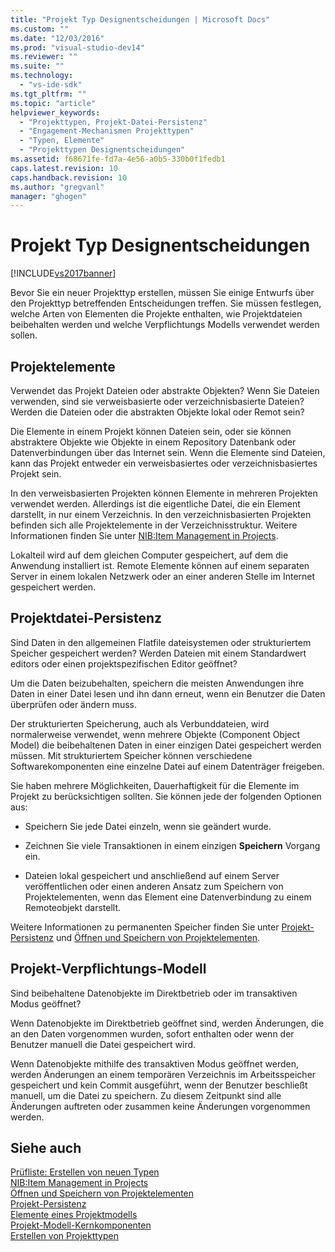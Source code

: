 ```yaml
---
title: "Projekt Typ Designentscheidungen | Microsoft Docs"
ms.custom: ""
ms.date: "12/03/2016"
ms.prod: "visual-studio-dev14"
ms.reviewer: ""
ms.suite: ""
ms.technology: 
  - "vs-ide-sdk"
ms.tgt_pltfrm: ""
ms.topic: "article"
helpviewer_keywords: 
  - "Projekttypen, Projekt-Datei-Persistenz"
  - "Engagement-Mechanismen Projekttypen"
  - "Typen, Elemente"
  - "Projekttypen Designentscheidungen"
ms.assetid: f68671fe-fd7a-4e56-a0b5-330b0f1fedb1
caps.latest.revision: 10
caps.handback.revision: 10
ms.author: "gregvanl"
manager: "ghogen"
---
```

# Projekt Typ Designentscheidungen
[!INCLUDE[vs2017banner](../../code-quality/includes/vs2017banner.md)]

Bevor Sie ein neuer Projekttyp erstellen, müssen Sie einige Entwurfs über den Projekttyp betreffenden Entscheidungen treffen.  Sie müssen festlegen, welche Arten von Elementen die Projekte enthalten, wie Projektdateien beibehalten werden und welche Verpflichtungs Modells verwendet werden sollen.  
  
## Projektelemente  
 Verwendet das Projekt Dateien oder abstrakte Objekten?  Wenn Sie Dateien verwenden, sind sie verweisbasierte oder verzeichnisbasierte Dateien?  Werden die Dateien oder die abstrakten Objekte lokal oder Remot sein?  
  
 Die Elemente in einem Projekt können Dateien sein, oder sie können abstraktere Objekte wie Objekte in einem Repository Datenbank oder Datenverbindungen über das Internet sein.  Wenn die Elemente sind Dateien, kann das Projekt entweder ein verweisbasiertes oder verzeichnisbasiertes Projekt sein.  
  
 In den verweisbasierten Projekten können Elemente in mehreren Projekten verwendet werden.  Allerdings ist die eigentliche Datei, die ein Element darstellt, in nur einem Verzeichnis.  In den verzeichnisbasierten Projekten befinden sich alle Projektelemente in der Verzeichnisstruktur.  Weitere Informationen finden Sie unter [NIB:Item Management in Projects](http://msdn.microsoft.com/de-de/762e606b-7f44-4b66-97a1-e30a703654a0).  
  
 Lokalteil wird auf dem gleichen Computer gespeichert, auf dem die Anwendung installiert ist.  Remote Elemente können auf einem separaten Server in einem lokalen Netzwerk oder an einer anderen Stelle im Internet gespeichert werden.  
  
## Projektdatei\-Persistenz  
 Sind Daten in den allgemeinen Flatfile dateisystemen oder strukturiertem Speicher gespeichert werden?  Werden Dateien mit einem Standardwert editors oder einen projektspezifischen Editor geöffnet?  
  
 Um die Daten beizubehalten, speichern die meisten Anwendungen ihre Daten in einer Datei lesen und ihn dann erneut, wenn ein Benutzer die Daten überprüfen oder ändern muss.  
  
 Der strukturierten Speicherung, auch als Verbunddateien, wird normalerweise verwendet, wenn mehrere Objekte \(Component Object Model\) die beibehaltenen Daten in einer einzigen Datei gespeichert werden müssen.  Mit strukturiertem Speicher können verschiedene Softwarekomponenten eine einzelne Datei auf einem Datenträger freigeben.  
  
 Sie haben mehrere Möglichkeiten, Dauerhaftigkeit für die Elemente im Projekt zu berücksichtigen sollten.  Sie können jede der folgenden Optionen aus:  
  
-   Speichern Sie jede Datei einzeln, wenn sie geändert wurde.  
  
-   Zeichnen Sie viele Transaktionen in einem einzigen **Speichern** Vorgang ein.  
  
-   Dateien lokal gespeichert und anschließend auf einem Server veröffentlichen oder einen anderen Ansatz zum Speichern von Projektelementen, wenn das Element eine Datenverbindung zu einem Remoteobjekt darstellt.  
  
 Weitere Informationen zu permanenten Speicher finden Sie unter [Projekt\-Persistenz](../../extensibility/internals/project-persistence.md) und [Öffnen und Speichern von Projektelementen](../../extensibility/internals/opening-and-saving-project-items.md).  
  
## Projekt\-Verpflichtungs\-Modell  
 Sind beibehaltene Datenobjekte im Direktbetrieb oder im transaktiven Modus geöffnet?  
  
 Wenn Datenobjekte im Direktbetrieb geöffnet sind, werden Änderungen, die an den Daten vorgenommen wurden, sofort enthalten oder wenn der Benutzer manuell die Datei gespeichert wird.  
  
 Wenn Datenobjekte mithilfe des transaktiven Modus geöffnet werden, werden Änderungen an einem temporären Verzeichnis im Arbeitsspeicher gespeichert und kein Commit ausgeführt, wenn der Benutzer beschließt manuell, um die Datei zu speichern.  Zu diesem Zeitpunkt sind alle Änderungen auftreten oder zusammen keine Änderungen vorgenommen werden.  
  
## Siehe auch  
 [Prüfliste: Erstellen von neuen Typen](../../extensibility/internals/checklist-creating-new-project-types.md)   
 [NIB:Item Management in Projects](http://msdn.microsoft.com/de-de/762e606b-7f44-4b66-97a1-e30a703654a0)   
 [Öffnen und Speichern von Projektelementen](../../extensibility/internals/opening-and-saving-project-items.md)   
 [Projekt\-Persistenz](../../extensibility/internals/project-persistence.md)   
 [Elemente eines Projektmodells](../../extensibility/internals/elements-of-a-project-model.md)   
 [Projekt\-Modell\-Kernkomponenten](../../extensibility/internals/project-model-core-components.md)   
 [Erstellen von Projekttypen](../../extensibility/internals/creating-project-types.md)